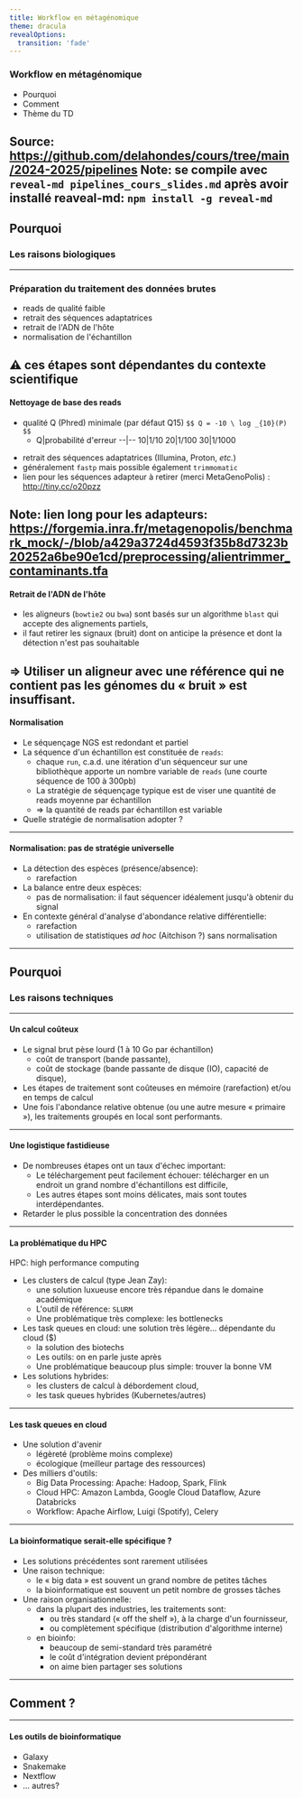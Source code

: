 ```yaml
---
title: Workflow en métagénomique
theme: dracula
revealOptions:
  transition: 'fade'
---
```

### Workflow en métagénomique

- Pourquoi
- Comment
- Thème du TD

Source: https://github.com/delahondes/cours/tree/main/2024-2025/pipelines
Note: se compile avec `reveal-md pipelines_cours_slides.md` après avoir installé reaveal-md: `npm install -g reveal-md`
---
## Pourquoi
### Les raisons biologiques
----
### Préparation du traitement des données brutes

- reads de qualité faible
- retrait des séquences adaptatrices
- retrait de l'ADN de l'hôte
- normalisation de l'échantillon

⚠️ ces étapes sont dépendantes du contexte scientifique <!-- .element: class="r-fit-text" -->
----
#### Nettoyage de base des reads

- qualité Q (Phred) minimale (par défaut Q15) `$$ Q = -10 \ log _{10}(P) $$` 
    - Q|probabilité d'erreur
--|--
10|1/10
20|1/100
30|1/1000
<!-- .element: style="font-size:0.6em;" -->
- retrait des séquences adaptatrices (Illumina, Proton, _etc._)
- généralement `fastp` mais possible également `trimmomatic`
- lien pour les séquences adapteur à retirer (merci MetaGenoPolis) : \
http://tiny.cc/o20pzz

<!-- .element: style="font-size:0.8em;" -->

Note: lien long pour les adapteurs: https://forgemia.inra.fr/metagenopolis/benchmark_mock/-/blob/a429a3724d4593f35b8d7323b20252a6be90e1cd/preprocessing/alientrimmer_contaminants.tfa
----
#### Retrait de l'ADN de l'hôte

- les aligneurs (`bowtie2`<!-- .element: style="font-size:0.6em;" --> ou `bwa`<!-- .element: style="font-size:0.6em;" -->) sont basés sur un algorithme `blast`<!-- .element: style="font-size:0.6em;" --> qui accepte des alignements partiels,
- il faut retirer les signaux (bruit) dont on anticipe la présence et dont la détection n'est pas souhaitable

⇒ Utiliser un aligneur avec une référence qui ne contient pas les génomes du « bruit » est insuffisant.
----
#### Normalisation

- Le séquençage NGS est redondant et partiel
- La séquence d'un échantillon est constituée de `reads`:
  - chaque `run`, c.a.d. une itération d'un séquenceur sur une bibliothèque apporte un nombre variable de `reads` (une courte séquence de 100 à 300pb)
  - La stratégie de séquençage typique est de viser une quantité de reads moyenne par échantillon 
  - ⇒ la quantité de reads par échantillon est variable
- Quelle stratégie de normalisation adopter ?

<!-- .element: style="font-size:0.8em;" -->
----
#### Normalisation: pas de stratégie universelle

- La détection des espèces (présence/absence):
  - rarefaction
- La balance entre deux espèces:
  - pas de normalisation: il faut séquencer idéalement jusqu'à obtenir du signal 
- En contexte général d'analyse d'abondance relative différentielle:
  - rarefaction
  - utilisation de statistiques _ad hoc_ (Aitchison ?) sans normalisation

<!-- .element: style="font-size:0.8em;" -->
---
## Pourquoi
### Les raisons techniques
----
#### Un calcul coûteux

- Le signal brut pèse lourd (1 à 10 Go par échantillon)
  - coût de transport (bande passante),
  - coût de stockage (bande passante de disque (IO), capacité de disque),
- Les étapes de traitement sont coûteuses en mémoire (rarefaction) et/ou en temps de calcul
- Une fois l'abondance relative obtenue (ou une autre mesure « primaire »), les traitements groupés en local sont performants.

<!-- .element: style="font-size:0.8em;" -->
----
#### Une logistique fastidieuse

- De nombreuses étapes ont un taux d'échec important:
  - Le téléchargement peut facilement échouer: télécharger en un endroit un grand nombre d'échantillons est difficile,
  - Les autres étapes sont moins délicates, mais sont toutes interdépendantes.
- Retarder le plus possible la concentration des données
----
#### La problématique du HPC

HPC: high performance computing

- Les clusters de calcul (type Jean Zay): 
  - une solution luxueuse encore très répandue dans le domaine académique
  - L'outil de référence: `SLURM`
  - Une problématique très complexe: les bottlenecks
- Les task queues en cloud: une solution très légère... dépendante du cloud ($)
  - la solution des biotechs
  - Les outils: on en parle juste après
  - Une problématique beaucoup plus simple: trouver la bonne VM
- Les solutions hybrides:
  - les clusters de calcul à débordement cloud,
  - les task queues hybrides (Kubernetes/autres)

<!-- .element: style="font-size:0.7em;" -->
----
#### Les task queues en cloud

- Une solution d'avenir
  - légèreté (problème moins complexe)
  - écologique (meilleur partage des ressources)
- Des milliers d'outils:
  - Big Data Processing: Apache: Hadoop, Spark, Flink
  - Cloud HPC: Amazon Lambda, Google Cloud Dataflow, Azure Databricks
  - Workflow: Apache Airflow, Luigi (Spotify), Celery
----
#### La bioinformatique serait-elle spécifique ?

- Les solutions précédentes sont rarement utilisées
- Une raison technique:
  - le « big data » est souvent un grand nombre de petites tâches
  - la bioinformatique est souvent un petit nombre de grosses tâches
- Une raison organisationnelle:
  - dans la plupart des industries, les traitements sont:
    - ou très standard (« off the shelf »), à la charge d'un fournisseur,
    - ou complètement spécifique (distribution d'algorithme interne)
  - en bioinfo:
    - beaucoup de semi-standard très paramétré
    - le coût d'intégration devient prépondérant
    - on aime bien partager ses solutions

<!-- .element: style="font-size:0.7em;" -->
---
## Comment ?
----
#### Les outils de bioinformatique

- Galaxy
- Snakemake
- Nextflow
- ... autres?